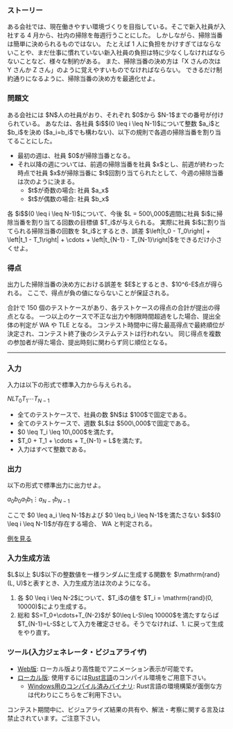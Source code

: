 
<div>

<span>

<span>

<div>

<section>

### **ストーリー**

<p>
ある会社では、現在働きやすい環境づくりを目指している。そこで新入社員が入社する 4 月から、社内の掃除を毎週行うことにした。
しかしながら、掃除当番は簡単に決められるものではない。
たとえば 1 人に負担をかけすぎてはならないことや、まだ仕事に慣れていない新入社員の負担は特に少なくしなければならないことなど、様々な制約がある。
また、掃除当番の決め方は「X さんの次は Y さんか Z さん」のように覚えやすいものでなければならない。
できるだけ制約通りになるように、掃除当番の決め方を最適化せよ。
</p>

</section>

</div>

<div>

<section>

### **問題文**

<p>
ある会社には $N$人の社員がおり、それぞれ $0$から $N-1$までの番号が付けられている。
あなたは、各社員 $i$$(0 \leq i \leq N-1)$について整数 $a_i$と $b_i$を決め ($a_i=b_i$でも構わない)、以下の規則で各週の掃除当番を割り当てることにした。
</p>

<ul>

<li>
最初の週は、社員 $0$が掃除当番となる。
</li>

<li>
それ以降の週については、前週の掃除当番を社員 $x$とし、前週が終わった時点で社員 $x$が掃除当番に $t$回割り当てられたとして、今週の掃除当番は次のように決まる。
<ul>

<li>
$t$が奇数の場合: 社員 $a_x$
</li>

<li>
$t$が偶数の場合: 社員 $b_x$
</li>

</ul>

</li>

</ul>

<p>
各 $i$$(0 \leq i \leq N-1)$について、今後 $L = 500\,000$週間に社員 $i$に掃除当番を割り当てる回数の目標値 $T_i$が与えられる。
実際に社員 $i$に割り当てられる掃除当番の回数を $t_i$とするとき、誤差 $\left|t_0 - T_0\right| + \left|t_1 - T_1\right| + \cdots + \left|t_{N-1} - T_{N-1}\right|$をできるだけ小さくせよ。
</p>

</section>

</div>

<div>

<section>

### **得点**

<p>
出力した掃除当番の決め方における誤差を $E$とするとき、$10^6-E$点が得られる。
ここで、得点が負の値にならないことが保証される。
</p>

<p>
合計で 150 個のテストケースがあり、各テストケースの得点の合計が提出の得点となる。
一つ以上のケースで不正な出力や制限時間超過をした場合、提出全体の判定が 
<span>
WA
</span>
や 
<span>
TLE
</span>
となる。
コンテスト時間中に得た最高得点で最終順位が決定され、コンテスト終了後のシステムテストは行われない。
同じ得点を複数の参加者が得た場合、提出時刻に関わらず同じ順位となる。
</p>

</section>

</div>

---

<div>

<div>

<section>

### **入力**

<p>
入力は以下の形式で標準入力から与えられる。
</p>

<div>

$N$$L$$T_0$$T_1$$\cdots$$T_{N-1}$
</div>

<ul>

<li>
全てのテストケースで、社員の数 $N$は $100$で固定である。
</li>

<li>
全てのテストケースで、週数 $L$は $500\,000$で固定である。
</li>

<li>
$0 \leq T_i \leq 10\,000$を満たす。
</li>

<li>
$T_0 + T_1 + \cdots + T_{N-1} = L$を満たす。
</li>

<li>
入力はすべて整数である。
</li>

</ul>

</section>

</div>

<div>

<section>

### **出力**

<p>
以下の形式で標準出力に出力せよ。
</p>

<div>

$a_0$$b_0$$a_1$$b_1$$\vdots$$a_{N-1}$$b_{N-1}$
</div>

<p>
ここで $0 \leq a_i \leq N-1$および $0 \leq b_i \leq N-1$を満たさない $i$$(0 \leq i \leq N-1)$が存在する場合、
<span>
WA
</span>
と判定される。
</p>

<p>
<a href="https://img.atcoder.jp/ahc044/PnJFT8lu.html?lang=ja&seed=0&output=sample">例を見る</a>
</p>

</section>

</div>

<div>

<section>

### **入力生成方法**

<p>
$L$以上 $U$以下の整数値を一様ランダムに生成する関数を $\mathrm{rand}(L, U)$と表すとき、入力生成方法は次のようになる。
</p>

<ol>

<li>
各 $0 \leq i \leq N-2$について、$T_i$の値を $T_i = \mathrm{rand}(0, 10000)$により生成する。
</li>

<li>
総和 $S=T_0+\cdots+T_{N-2}$が $0\leq L-S\leq 10000$を満たすならば $T_{N-1}=L-S$として入力を確定させる。そうでなければ、1. に戻って生成をやり直す。
</li>

</ol>

</section>

</div>

<div>

<section>

### **ツール(入力ジェネレータ・ビジュアライザ)**

<ul>

<li>
<a href="https://img.atcoder.jp/ahc044/PnJFT8lu.html?lang=ja">Web版</a>: ローカル版より高性能でアニメーション表示が可能です。
</li>

<li>
<a href="https://img.atcoder.jp/ahc044/PnJFT8lu.zip">ローカル版</a>: 使用するには<a href="https://www.rust-lang.org/ja">Rust言語</a>のコンパイル環境をご用意下さい。
<ul>

<li>
<a href="https://img.atcoder.jp/ahc044/PnJFT8lu_windows.zip">Windows用のコンパイル済みバイナリ</a>: Rust言語の環境構築が面倒な方は代わりにこちらをご利用下さい。
</li>

</ul>

</li>

</ul>

<p>
コンテスト期間中に、ビジュアライズ結果の共有や、解法・考察に関する言及は禁止されています。ご注意下さい。
</p>

</section>

</div>

</div>

</span>

</span>

</div>
